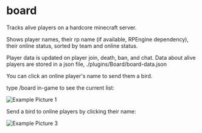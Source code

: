 # board
Tracks alive players on a hardcore minecraft server.

Shows player names, their rp name (if available, RPEngine dependency), their online status, sorted by team and online status. 

Player data is updated on player join, death, ban, and chat.
Data about alive players are stored in a json file, ./plugins/Board/board-data.json

You can click an online player's name to send them a bird.

type /board in-game to see the current list:

![Example Picture 1](https://github.com/fouf/board/blob/master/example-1.png)

Send a bird to online players by clicking their name:

![Example Picture 3](https://github.com/fouf/board/blob/master/example-bird.png)
